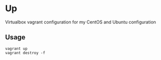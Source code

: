 Up
==
Virtualbox vagrant configuration for my CentOS and Ubuntu configuration

## Usage

    vagrant up
    vagrant destroy -f
